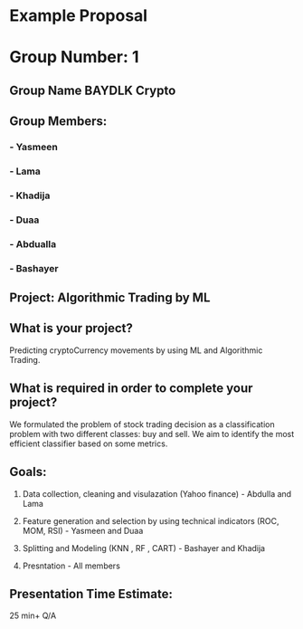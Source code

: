 # Example Proposal

# Group Number: 1

## Group Name BAYDLK Crypto


## Group Members:
### - Yasmeen 
### - Lama 
### - Khadija 
### - Duaa
### - Abdualla
### - Bashayer


## Project: Algorithmic Trading by ML

## What is your project? 
Predicting cryptoCurrency movements by using ML and Algorithmic Trading.

## What is required in order to complete your project?
We formulated the problem of stock trading decision as a classification problem with two different classes:
buy and sell. We aim to identify the most efficient classifier based on some metrics.

## Goals: 
1. Data collection, cleaning and visulazation (Yahoo finance) - Abdulla and Lama

2. Feature generation and selection by using technical indicators (ROC, MOM, RSI) - Yasmeen and Duaa

3. Splitting and Modeling (KNN , RF , CART) - Bashayer and Khadija
 
4. Presntation - All members

## Presentation Time Estimate:
25 min+ Q/A
